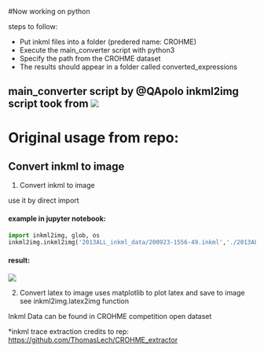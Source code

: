 #Now working on python

steps to follow:

- Put inkml files into a folder (predered name: CROHME)
- Execute the main_converter script with python3
- Specify the path from the CROHME dataset
- The results should appear in a folder called converted_expressions

main_converter script by @QApolo
inkml2img script took from ![](https://github.com/RobinXL/inkml2img/)
-----------------------------------------------------------
# Original usage from repo:
## Convert inkml to image
1. Convert inkml to image

use it by direct import

#### example in jupyter notebook:
```python
import inkml2img, glob, os
inkml2img.inkml2img('2013ALL_inkml_data/200923-1556-49.inkml','./2013ALL_inkml_data_image/200923-1556-49.png')

```
#### result:
![](https://github.com/RobinXL/inkml2img/blob/master/200923-1556-49.png)

2. Convert latex to image
uses matplotlib to plot latex and save to image
see inkml2img.latex2img function


Inkml Data can be found in CROHME competition open dataset

*inkml trace extraction credits to rep: https://github.com/ThomasLech/CROHME_extractor
